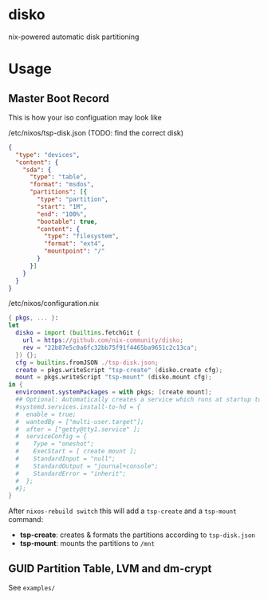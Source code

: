 disko
=====

nix-powered automatic disk partitioning

Usage
=====

Master Boot Record
------------------
This is how your iso configuation may look like

/etc/nixos/tsp-disk.json (TODO: find the correct disk)
```json
{
  "type": "devices",
  "content": {
    "sda": {
      "type": "table",
      "format": "msdos",
      "partitions": [{
        "type": "partition",
        "start": "1M",
        "end": "100%",
        "bootable": true,
        "content": {
          "type": "filesystem",
          "format": "ext4",
          "mountpoint": "/"
        }
      }]
    }
  }
}
```

/etc/nixos/configuration.nix
```nix
{ pkgs, ... }:
let
  disko = import (builtins.fetchGit {
    url = https://github.com/nix-community/disko;
    rev = "22b87e5c0a6fc32bb75f91f4465ba9651c2c13ca";
  }) {};
  cfg = builtins.fromJSON ./tsp-disk.json;
  create = pkgs.writeScript "tsp-create" (disko.create cfg);
  mount = pkgs.writeScript "tsp-mount" (disko.mount cfg);
in {
  environment.systemPackages = with pkgs; [create mount];
  ## Optional: Automatically creates a service which runs at startup to perform the partitioning
  #systemd.services.install-to-hd = {
  #  enable = true;
  #  wantedBy = ["multi-user.target"];
  #  after = ["getty@tty1.service" ];
  #  serviceConfig = {
  #    Type = "oneshot";
  #    ExecStart = [ create mount ];
  #    StandardInput = "null";
  #    StandardOutput = "journal+console";
  #    StandardError = "inherit";
  #  };
  #};
}
```

After `nixos-rebuild switch` this will add a `tsp-create` and a `tsp-mount`
command:

- **tsp-create**: creates & formats the partitions according to `tsp-disk.json`
- **tsp-mount**: mounts the partitions to `/mnt`

GUID Partition Table, LVM and dm-crypt
--------------------------------------
See `examples/`
